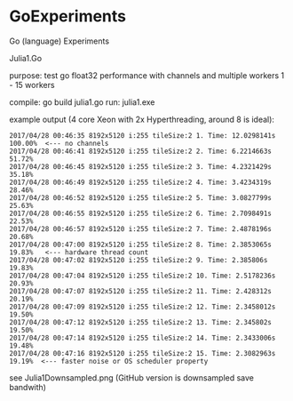 # GoExperiments
Go (language) Experiments

Julia1.Go

purpose: test go float32 performance with channels and multiple workers 1 - 15 workers

compile: go build julia1.go
run: julia1.exe

example output (4 core Xeon with 2x Hyperthreading, around 8 is ideal):

	2017/04/28 00:46:35 8192x5120 i:255 tileSize:2 1. Time: 12.0298141s 100.00%  <--- no channels
	2017/04/28 00:46:41 8192x5120 i:255 tileSize:2 2. Time: 6.2214663s 51.72%
	2017/04/28 00:46:45 8192x5120 i:255 tileSize:2 3. Time: 4.2321429s 35.18%
	2017/04/28 00:46:49 8192x5120 i:255 tileSize:2 4. Time: 3.4234319s 28.46%
	2017/04/28 00:46:52 8192x5120 i:255 tileSize:2 5. Time: 3.0827799s 25.63%
	2017/04/28 00:46:55 8192x5120 i:255 tileSize:2 6. Time: 2.7098491s 22.53%
	2017/04/28 00:46:57 8192x5120 i:255 tileSize:2 7. Time: 2.4878196s 20.68%
	2017/04/28 00:47:00 8192x5120 i:255 tileSize:2 8. Time: 2.3853065s 19.83%   <--- hardware thread count
	2017/04/28 00:47:02 8192x5120 i:255 tileSize:2 9. Time: 2.385806s 19.83%
	2017/04/28 00:47:04 8192x5120 i:255 tileSize:2 10. Time: 2.5178236s 20.93%
	2017/04/28 00:47:07 8192x5120 i:255 tileSize:2 11. Time: 2.428312s 20.19%
	2017/04/28 00:47:09 8192x5120 i:255 tileSize:2 12. Time: 2.3458012s 19.50%
	2017/04/28 00:47:12 8192x5120 i:255 tileSize:2 13. Time: 2.345802s 19.50%
	2017/04/28 00:47:14 8192x5120 i:255 tileSize:2 14. Time: 2.3433006s 19.48%
	2017/04/28 00:47:16 8192x5120 i:255 tileSize:2 15. Time: 2.3082963s 19.19%  <--- faster noise or OS scheduler property

see Julia1Downsampled.png (GitHub version is downsampled save bandwith)